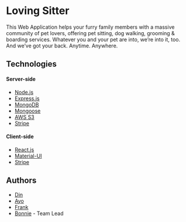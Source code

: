 # Loving Sitter
This Web Application helps your furry family members with a massive community of pet lovers, offering pet sitting, dog walking, grooming & boarding services. Whatever you and your pet are into, we’re into it, too. And we’ve got your back. Anytime. Anywhere.

## Technologies
#### Server-side
* [Node.js](https://nodejs.org/en/)
* [Express.js](https://expressjs.com/)
* [MongoDB](https://www.mongodb.com/)
* [Mongoose](https://mongoosejs.com/)
* [AWS S3](https://aws.amazon.com/s3/)
* [Stripe](https://stripe.com/)
#### Client-side
* [React.js](https://reactjs.org/)
* [Material-UI](https://material-ui.com/)
* [Stripe](https://stripe.com/)

## Authors
* [Din](https://github.com/langdin)
* [Ayo](https://github.com/hiroyalty)
* [Frank](https://github.com/xiezihen)
* [Bonnie](https://github.com/bonnieli) - Team Lead
